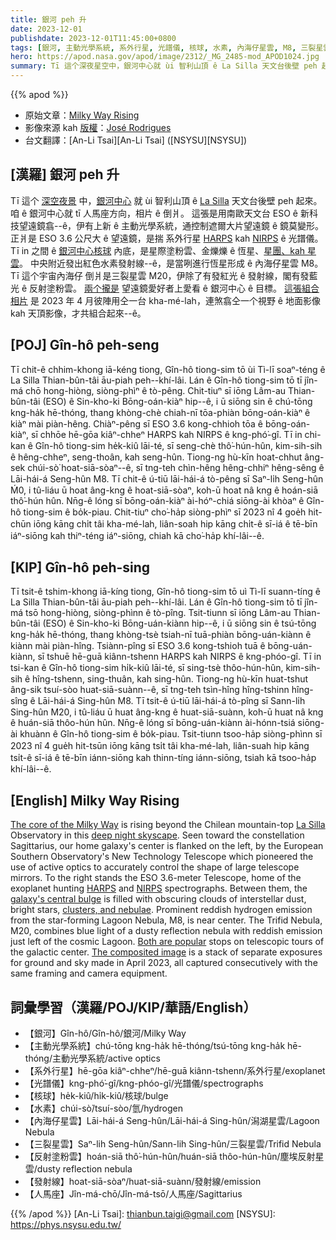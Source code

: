 ```yaml
---
title: 銀河 peh 升
date: 2023-12-01
publishdate: 2023-12-01T11:45:00+0800
tags: [銀河, 主動光學系統, 系外行星, 光譜儀, 核球, 水素, 內海仔星雲, M8, 三裂星雲, M20, 反射塗粉雲, 發射線, 人馬座]
hero: https://apod.nasa.gov/apod/image/2312/_MG_2485-mod_APOD1024.jpg
summary: Tī 這个深夜星空中，銀河中心就 ùi 智利山頂 ê La Silla 天文台後壁 peh 起來。
---
```


{{% apod %}}

- 原始文章：[Milky Way Rising](https://apod.nasa.gov/apod/ap231201.html)
- 影像來源 kah [版權][copyright]：[José Rodrigues](https://joserodrigues.space/)
- 台文翻譯：[An-Li Tsai][An-Li Tsai] ([NSYSU][NSYSU])

## [漢羅] 銀河 peh 升
Tī 這个 [深空夜景][deep night skyscape] 中，[銀河中心][The core of the Milky Way] 就 ùi 智利山頂 ê [La Silla][La Silla] 天文台後壁 peh 起來。
咱 ê 銀河中心就 tī 人馬座方向，相片 ê 倒爿。
這張是用南歐天文台 ESO ê 新科技望遠鏡翕--ê，伊有上新 ê 主動光學系統，通控制遮爾大片望遠鏡 ê 鏡莫變形。
正爿是 ESO 3.6 公尺大 ê 望遠鏡，是揣 系外行星 [HARPS][HARPS] kah [NIRPS][NIRPS] ê 光譜儀。
Tī in 之間 ê [銀河中心核球][galaxy's central bulge] 內底，是星際塗粉雲、金爍爍 ê 恆星、[星團、kah 星雲][clusters, and nebulae]。
中央附近發出紅色水素發射線--ê，是當咧進行恆星形成 ê 內海仔星雲 M8。
Tī 這个宇宙內海仔 倒爿是三裂星雲 M20，伊除了有發紅光 ê 發射線，閣有發藍光 ê 反射塗粉雲。
[兩个攏是][Both are popular] 望遠鏡愛好者上愛看 ê 銀河中心 ê 目標。
[這張組合相片][The composited image] 是 2023 年 4 月彼陣用仝一台 kha-mé-lah，連煞翕仝一个視野 ê 地面影像 kah 天頂影像，才共組合起來--ê。

## [POJ] Gîn-hô peh-seng
Tī chit-ê chhim-khong iā-kéng tiong, Gîn-hô tiong-sim tō ùi Tì-lī soaⁿ-téng ê La Silla Thian-bûn-tâi āu-piah peh--khí-lâi.
Lán ê Gîn-hô tiong-sim tō tī jîn-má chō hong-hiòng, siòng-phìⁿ ê tò-pêng.
Chit-tiuⁿ sī iōng Lâm-au Thian-bûn-tâi (ESO) ê Sin-kho-ki Bōng-oán-kiàⁿ hip--ê, i ū siōng sin ê chú-tōng kng-ha̍k hē-thóng, thang khòng-chè chiah-nī tōa-phiàn bōng-oán-kiàⁿ ê kiàⁿ mài piàn-hêng.
Chiàⁿ-pêng sī ESO 3.6 kong-chhioh tōa ê bōng-oán-kiàⁿ, sī chhōe hē-gōa kiâⁿ-chheⁿ HARPS kah NIRPS ê kng-phó͘-gî.
Tī in chi-kan ê Gîn-hô tiong-sim he̍k-kiû lāi-té, sī seng-chè thô͘-hún-hûn, kim-sih-sih ê hêng-chheⁿ, seng-thoân, kah seng-hûn.
Tiong-ng hù-kīn hoat-chhut âng-sek chúi-sò͘ hoat-siā-sòaⁿ--ê, sī tng-teh chìn-hêng hêng-chhiⁿ hêng-sêng ê Lāi-hái-á Seng-hûn M8.
Tī chit-ê ú-tiū lāi-hái-á tò-pêng sī Saⁿ-li̍h Seng-hûn Ḿ0, i tû-liáu ū hoat âng-kng ê hoat-siā-sòaⁿ, koh-ū hoat nâ kng ê hoán-siā thô͘-hún hûn.
Nn̄g-ê lóng sī bōng-oán-kiàⁿ ài-hóⁿ-chiá siōng-ài khòaⁿ ê Gîn-hô tiong-sim ê bo̍k-piau.
Chit-tiuⁿ cho͘-ha̍p siòng-phìⁿ sī 2023 nî 4 goe̍h hit-chūn iōng kāng chi̍t tâi kha-mé-lah, liân-soah hip kāng chi̍t-ê sī-iá ê tē-bīn iáⁿ-siōng kah thiⁿ-téng iáⁿ-siōng, chiah kā cho͘-ha̍p khí-lâi--ê.

## [KIP] Gîn-hô peh-sing
Tī tsit-ê tshim-khong iā-kíng tiong, Gîn-hô tiong-sim tō uì Tì-lī suann-tíng ê La Silla Thian-bûn-tâi āu-piah peh--khí-lâi.
Lán ê Gîn-hô tiong-sim tō tī jîn-má tsō hong-hiòng, siòng-phìnn ê tò-pîng.
Tsit-tiunn sī iōng Lâm-au Thian-bûn-tâi (ESO) ê Sin-kho-ki Bōng-uán-kiànn hip--ê, i ū siōng sin ê tsú-tōng kng-ha̍k hē-thóng, thang khòng-tsè tsiah-nī tuā-phiàn bōng-uán-kiànn ê kiànn mài piàn-hîng.
Tsiànn-pîng sī ESO 3.6 kong-tshioh tuā ê bōng-uán-kiànn, sī tshuē hē-guā kiânn-tshenn HARPS kah NIRPS ê kng-phóo-gî.
Tī in tsi-kan ê Gîn-hô tiong-sim hi̍k-kiû lāi-té, sī sing-tsè thôo-hún-hûn, kim-sih-sih ê hîng-tshenn, sing-thuân, kah sing-hûn.
Tiong-ng hù-kīn huat-tshut âng-sik tsuí-sòo huat-siā-suànn--ê, sī tng-teh tsìn-hîng hîng-tshinn hîng-sîng ê Lāi-hái-á Sing-hûn M8.
Tī tsit-ê ú-tiū lāi-hái-á tò-pîng sī Sann-li̍h Sing-hûn M20, i tû-liáu ū huat âng-kng ê huat-siā-suànn, koh-ū huat nâ kng ê huán-siā thôo-hún hûn.
Nn̄g-ê lóng sī bōng-uán-kiànn ài-hónn-tsiá siōng-ài khuànn ê Gîn-hô tiong-sim ê bo̍k-piau.
Tsit-tiunn tsoo-ha̍p siòng-phìnn sī 2023 nî 4 gue̍h hit-tsūn iōng kāng tsi̍t tâi kha-mé-lah, liân-suah hip kāng tsi̍t-ê sī-iá ê tē-bīn iánn-siōng kah thinn-tíng iánn-siōng, tsiah kā tsoo-ha̍p khí-lâi--ê.

## [English] Milky Way Rising
[The core of the Milky Way][The core of the Milky Way] is rising beyond the Chilean mountain-top [La Silla][La Silla] Observatory in this [deep night skyscape][deep night skyscape].
Seen toward the constellation Sagittarius, our home galaxy's center is flanked on the left, by the European Southern Observatory's New Technology Telescope which pioneered the use of active optics to accurately control the shape of large telescope mirrors.
To the right stands the ESO 3.6-meter Telescope, home of the exoplanet hunting [HARPS][HARPS] and [NIRPS][NIRPS] spectrographs.
Between them, the [galaxy's central bulge][galaxy's central bulge] is filled with obscuring clouds of interstellar dust, bright stars, [clusters, and nebulae][clusters, and nebulae].
Prominent reddish hydrogen emission from the star-forming Lagoon Nebula, M8, is near center.
The Trifid Nebula, M20, combines blue light of a dusty reflection nebula with reddish emission just left of the cosmic Lagoon.
[Both are popular][Both are popular] stops on telescopic tours of the galactic center.
[The composited image][The composited image] is a stack of separate exposures for ground and sky made in April 2023, all captured consecutively with the same framing and camera equipment.

## 詞彙學習（漢羅/POJ/KIP/華語/English）
- 【銀河】Gîn-hô/Gîn-hô/銀河/Milky Way
- 【主動光學系統】chú-tōng kng-ha̍k hē-thóng/tsú-tōng kng-ha̍k hē-thóng/主動光學系統/active optics
- 【系外行星】hē-gōa kiâⁿ-chheⁿ/hē-guā kiânn-tshenn/系外行星/exoplanet
- 【光譜儀】kng-phó͘-gî/kng-phóo-gî/光譜儀/spectrographs
- 【核球】he̍k-kiû/hi̍k-kiû/核球/bulge
- 【水素】chúi-sò͘/tsuí-sòo/氫/hydrogen
- 【內海仔星雲】Lāi-hái-á Seng-hûn/Lāi-hái-á Sing-hûn/潟湖星雲/Lagoon Nebula
- 【三裂星雲】Saⁿ-lih Seng-hûn/Sann-lih Sing-hûn/三裂星雲/Trifid Nebula
- 【反射塗粉雲】hoán-siā thô͘-hún-hûn/huán-siā thôo-hún-hûn/塵埃反射星雲/dusty reflection nebula
- 【發射線】hoat-siā-sòaⁿ/huat-siā-suànn/發射線/emission
- 【人馬座】Jîn-má-chō/Jîn-má-tsō/人馬座/Sagittarius

{{% /apod %}}
[An-Li Tsai]: thianbun.taigi@gmail.com
[NSYSU]: https://phys.nsysu.edu.tw/

[copyright]: https://apod.nasa.gov/apod/fap/lib/about_apod.html#srapply
[License]: https://creativecommons.org/licenses/by/3.0/

[The core of the Milky Way]:https://webbtelescope.org/contents/articles/what-is-the-center-of-our-galaxy-like
[La Silla]:https://www.eso.org/public/teles-instr/lasilla/
[deep night skyscape]:https://apod.nasa.gov/apod/ap200326.html
[HARPS]:https://www.eso.org/public/teles-instr/lasilla/36/harps/
[NIRPS]:https://www.eso.org/public/teles-instr/lasilla/36/nirps/
[galaxy's central bulge]:https://apod.nasa.gov/apod/ap211001.html
[clusters, and nebulae]:http://www.messier.seds.org/xtra/history/m-cat.html
[Both are popular]:https://apod.nasa.gov/apod/ap150810.html
[The composited image]:https://joserodrigues.space/la-silla-gallery/
